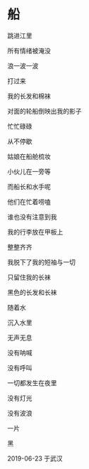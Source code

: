 # 船

跳进江里

所有情绪被淹没

浪一波一波

打过来

我的长发和棉袜

对面的轮船倒映出我的影子

忙忙碌碌

从不停歇

姑娘在船舱梳妆

小伙儿在一旁等

而船长和水手呢

他们在忙着唠嗑

谁也没有注意到我

我的行李放在甲板上

整整齐齐

我脱下了我的短袖与一切

只留住我的长袜

黑色的长发和长袜

随着水

沉入水里

无声无息

没有呐喊

没有呼叫

一切都发生在夜里

没有灯光

没有波浪

一片

黑


2019-06-23 于武汉
